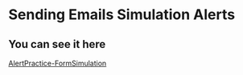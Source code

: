 <h1> Sending Emails Simulation Alerts </h1>
<h2> You can see it here </h2>
<a href="https://form-simulation-alert-practice.netlify.app/">AlertPractice-FormSimulation<a/>
